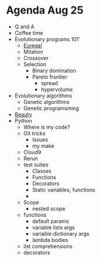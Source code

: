 # Agenda Aug 25

+ Q and A
+ Coffee time
+ Evolutionary programs 101'
  + [Eureqa!](http://creativemachines.cornell.edu/sites/default/files/Science09_Schmidt.pdf)
  + Mitation
  + Crossover
  + Selection
    + Binary domination
    + Pareto frontier
      + spread
      + hypervolume
+ Evolutionary algorithms
  + Genetic algorithms
  + Genetic programsming
+ [Beauty](http://www.cs.wm.edu/~denys/pubs/FSE15-GEMMA-CRC.pdf)
+ Python
  + Where is my code?
  + Git tricks
    + Issues
     + my make
  + Cloud9
  + Rerun
  + test suites
    + Classes
    + Functions
    + Decorators
    + Static variables, functions
    + 
  + Scope
    + nested scope
  + functions
      + default params
      + variable lists args
      + variable dictionary args
      + lambda bodies
  + list comprehensions
  + decorators
